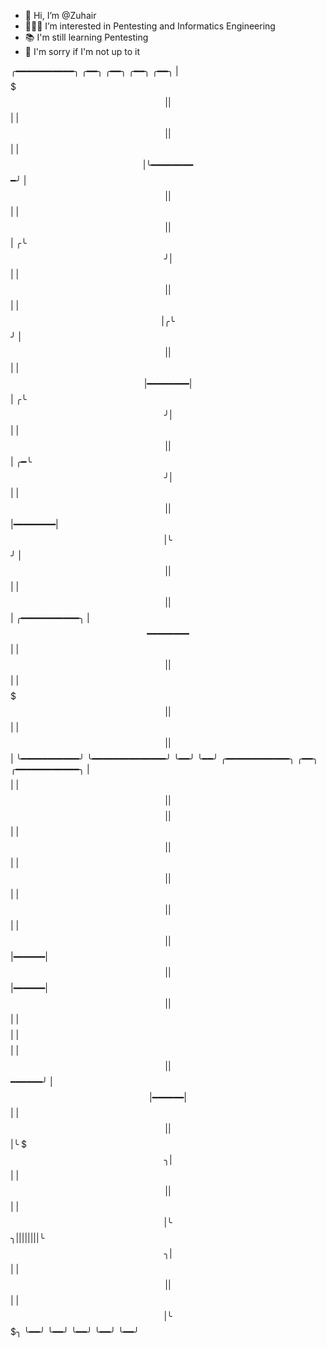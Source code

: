 - 👋 Hi, I’m @Zuhair
- 👨🏽‍💻  I’m interested in Pentesting and Informatics Engineering
- 📚 I'm still learning Pentesting
- 🙏 I'm sorry if I'm not up to it



 ╭━━━━━━━━━━━╮    ╭━━╮        ╭━━╮   ╭━━╮        ╭━━╮  |$$$$$$$$$$$|    |$$|        |$$|   |$$|        |$$|  
 ╰━━━━━━━━$$━╯    |$$|        |$$|   |$$|        |$$|          ╭╰$$╯     |$$|        |$$|   |$$|        |$$|        ╭╰$$╯      |$$|        |$$|   |$$|━━━━━━━━|$$|      ╭╰$$╯       |$$|        |$$|   |$$$$$$$$$$$$$$|     ╭━╰$$╯        |$$|        |$$|   |$$|━━━━━━━━|$$|         ╰$$╯          |$$|        |$$|   |$$|        |$$|   ╭━━━━━━━━━━━╮    |$$ ━━━━━━━━ $$|   |$$|        |$$|   |$$$$$$$$$$$|    |$$$$$$$$$$$$$$|   |$$|        |$$| ╰━━━━━━━━━━━╯    ╰━━━━━━━━━━━━━━╯   ╰━━╯        ╰━━╯ ╭━━━━━━━━━━━━╮    ╭━━╮   ╭━━━━━━━━━━━━╮ |$$$$$$$$$$$$|    |$$|   |$$$$$$$$$$$$|  |$$|      |$$|    |$$|   |$$|      |$$| |$$|      |$$|    |$$|   |$$|━━━━━━|$$| |$$|━━━━━━|$$|    |$$|   |$$$$$$$$$$$$| |$$$$$$$$$$$$|    |$$|   |$$$$$$━━━━━━╯ |$$|━━━━━━|$$|    |$$|   |$$|╰ $$$╮ |$$|      |$$|    |$$|   |$$|  ╰$$$╮ |$$|      |$$|    |$$|   |$$|    ╰$$$╮ |$$|      |$$|    |$$|   |$$|     ╰$$$╮ ╰━━╯      ╰━━╯    ╰━━╯   ╰━━╯      ╰━━╯

